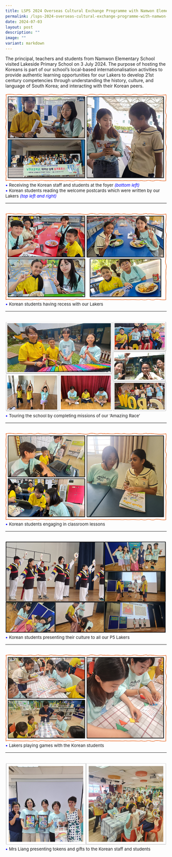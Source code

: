 ```yaml
---
title: LSPS 2024 Overseas Cultural Exchange Programme with Namwon Elementary School
permalink: /lsps-2024-overseas-cultural-exchange-programme-with-namwon-elementary-school/
date: 2024-07-03
layout: post
description: ""
image: ""
variant: markdown
---
```

The principal, teachers and students from Namwon Elementary School visited Lakeside Primary School on 3 July 2024. The purpose of hosting the Koreans is part of our school’s local-based internationalisation activities to provide authentic learning opportunities for our Lakers to develop 21st century competencies through understanding the history, culture, and language of South Korea; and interacting with their Korean peers.
<br><br>
<img src="/images/Happenings/NAMWON2/NAMWON2_1.png">
<span style="font-size:10pt;">
<span style="color:blue;">•</span> Receiving the Korean staff and students at the foyer <i style="color:blue;">(bottom left)</i> <br>
<span style="color:blue;">•</span> Korean students reading the welcome postcards which were written by our Lakers <i style="color:blue;">(top left and right)</i></span>
<hr><br>
<img src="/images/Happenings/NAMWON2/NAMWON2_2.png">
<span style="font-size:10pt;">
<span style="color:blue;">•</span> Korean students having recess with our Lakers</span>
<hr><br>
<img src="/images/Happenings/NAMWON2/NAMWON2_3.png">
<span style="font-size:10pt;">
<span style="color:blue;">•</span> Touring the school by completing missions of our ‘Amazing Race’</span>
<hr><br>
<img src="/images/Happenings/NAMWON2/NAMWON2_4.png">
<span style="font-size:10pt;">
<span style="color:blue;">•</span> Korean students engaging in classroom lessons</span>
<hr><br>
<img src="/images/Happenings/NAMWON2/NAMWON2_5.png">
<span style="font-size:10pt;">
<span style="color:blue;">•</span> Korean students presenting their culture to all our P5 Lakers</span>
<hr><br>
<img src="/images/Happenings/NAMWON2/NAMWON2_6.png">
<span style="font-size:10pt;">
<span style="color:blue;">•</span> Lakers playing games with the Korean students</span>
<hr><br>
<img src="/images/Happenings/NAMWON2/NAMWON2_7.png">
<span style="font-size:10pt;">
<span style="color:blue;">•</span> Mrs Liang presenting tokens and gifts to the Korean staff and students</span>